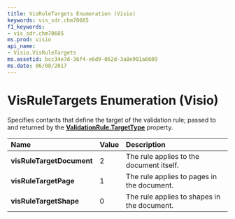 ```yaml
---
title: VisRuleTargets Enumeration (Visio)
keywords: vis_sdr.chm70685
f1_keywords:
- vis_sdr.chm70685
ms.prod: visio
api_name:
- Visio.VisRuleTargets
ms.assetid: bcc34e7d-36f4-e6d9-062d-3a8e901a6609
ms.date: 06/08/2017
---
```



# VisRuleTargets Enumeration (Visio)

Specifies contants that define the target of the validation rule; passed to and returned by the  **[ValidationRule.TargetType](Visio.ValidationRule.TargetType.md)** property.



|**Name**|**Value**|**Description**|
|:-----|:-----|:-----|
| **visRuleTargetDocument**|2|The rule applies to the document itself.|
| **visRuleTargetPage**|1|The rule applies to pages in the document.|
| **visRuleTargetShape**|0|The rule applies to shapes in the document.|


